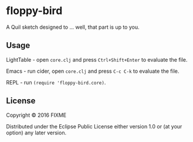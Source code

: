 # floppy-bird

A Quil sketch designed to ... well, that part is up to you.

## Usage

LightTable - open `core.clj` and press `Ctrl+Shift+Enter` to evaluate the file.

Emacs - run cider, open `core.clj` and press `C-c C-k` to evaluate the file.

REPL - run `(require 'floppy-bird.core)`.

## License

Copyright © 2016 FIXME

Distributed under the Eclipse Public License either version 1.0 or (at
your option) any later version.
